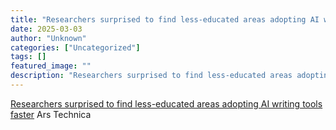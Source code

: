 ```yaml
---
title: "Researchers surprised to find less-educated areas adopting AI writing tools faster - Ars Technica"
date: 2025-03-03
author: "Unknown"
categories: ["Uncategorized"]
tags: []
featured_image: ""
description: "Researchers surprised to find less-educated areas adopting AI writing tools faster&nbsp;&nbsp;Ars Technica..."
---
```


[Researchers surprised to find less-educated areas adopting AI writing tools faster](https://news.google.com/rss/articles/CBMiugFBVV95cUxOMjJ1dWJPbVFhU2FrSVowNG1YVnk2MGg4X2hUSGpWSFE2aDZVSWxDNkppWTN6bTRlTUVpbnczSm1uWm5kOUpTdDM1emM5M1lmY2dFbGNJVThtelFpX1pyR2NoRzNyTngyZVI0dXN0RkZyR2JJYV9QLUhheENkZUdpWFE1NE5mblFVd2FMRFdGR29SanJrTVYyS1VFckRKdjNQbHZqNGRLcVU0QU11SDZQY3FRN3A3MTZlYnc?oc=5)  Ars Technica
